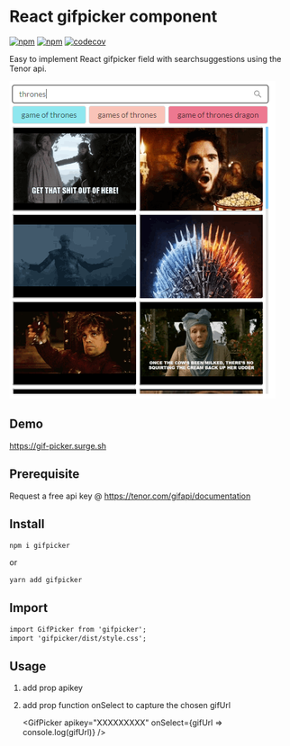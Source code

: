 # React gifpicker component

[![npm](https://img.shields.io/static/v1?label=npm&message=v1.1.1&color=informational)](https://www.npmjs.com/package/gifpicker)
[![npm](https://img.shields.io/static/v1?label=minified%20size&message=80,08%20kB&color=success)](https://www.npmjs.com/package/gifpicker)
[![codecov](https://codecov.io/gh/verhulstd/gifpicker/branch/master/graph/badge.svg)](https://codecov.io/gh/verhulstd/gifpicker)

Easy to implement React gifpicker field with searchsuggestions using the Tenor api.

![alt text](https://raw.githubusercontent.com/verhulstd/gifpicker/npm-library/shot.png "Component screenshot")

## Demo

https://gif-picker.surge.sh

## Prerequisite

Request a free api key @ https://tenor.com/gifapi/documentation

## Install

    npm i gifpicker

or

    yarn add gifpicker

## Import

    import GifPicker from 'gifpicker';
    import 'gifpicker/dist/style.css';

## Usage

1.  add prop apikey
2.  add prop function onSelect to capture the chosen gifUrl

    <GifPicker apikey="XXXXXXXXX" onSelect={gifUrl => console.log(gifUrl)} />
